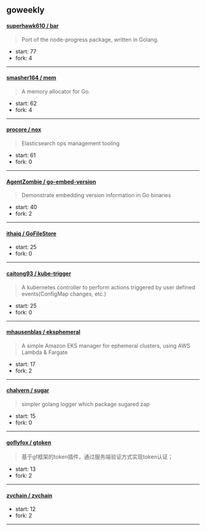 ## goweekly

#### [superhawk610 / bar](https://github.com/superhawk610/bar)

> Port of the node-progress package, written in Golang.

+ start: 77
+ fork: 4

----


#### [smasher164 / mem](https://github.com/smasher164/mem)

> A memory allocator for Go.

+ start: 62
+ fork: 4

----


#### [procore / nox](https://github.com/procore/nox)

> Elasticsearch ops management tooling

+ start: 61
+ fork: 0

----


#### [AgentZombie / go-embed-version](https://github.com/AgentZombie/go-embed-version)

> Demonstrate embedding version information in Go binaries

+ start: 40
+ fork: 2

----


#### [ithaiq / GoFileStore](https://github.com/ithaiq/GoFileStore)

> 

+ start: 25
+ fork: 0

----


#### [caitong93 / kube-trigger](https://github.com/caitong93/kube-trigger)

> A kubernetes controller to perform actions triggered by user defined events(ConfigMap changes, etc.)

+ start: 25
+ fork: 0

----


#### [mhausenblas / eksphemeral](https://github.com/mhausenblas/eksphemeral)

> A simple Amazon EKS manager for ephemeral clusters, using AWS Lambda & Fargate

+ start: 17
+ fork: 2

----


#### [chalvern / sugar](https://github.com/chalvern/sugar)

> simpler golang logger which package sugared zap

+ start: 15
+ fork: 0

----


#### [goflyfox / gtoken](https://github.com/goflyfox/gtoken)

> 基于gf框架的token插件，通过服务端验证方式实现token认证；

+ start: 13
+ fork: 2

----


#### [zvchain / zvchain](https://github.com/zvchain/zvchain)

> 

+ start: 12
+ fork: 2

----

